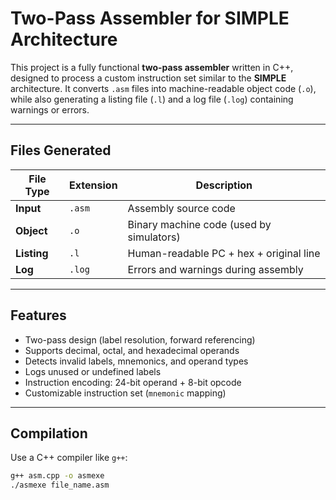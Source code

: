 # Two-Pass Assembler for SIMPLE Architecture

This project is a fully functional **two-pass assembler** written in C++, designed to process a custom instruction set similar to the **SIMPLE** architecture. It converts `.asm` files into machine-readable object code (`.o`), while also generating a listing file (`.l`) and a log file (`.log`) containing warnings or errors.

---

## Files Generated

| File Type        | Extension | Description                                  |
|------------------|-----------|----------------------------------------------|
| **Input**        | `.asm`    | Assembly source code                         |
| **Object**       | `.o`      | Binary machine code (used by simulators)     |
| **Listing**      | `.l`      | Human-readable PC + hex + original line      |
| **Log**          | `.log`    | Errors and warnings during assembly          |

---

## Features

-  Two-pass design (label resolution, forward referencing)
-  Supports decimal, octal, and hexadecimal operands
-  Detects invalid labels, mnemonics, and operand types
-  Logs unused or undefined labels
-  Instruction encoding: 24-bit operand + 8-bit opcode
-  Customizable instruction set (`mnemonic` mapping)

---

## Compilation

Use a C++ compiler like `g++`:

```bash
g++ asm.cpp -o asmexe
./asmexe file_name.asm
